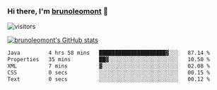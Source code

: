 ### Hi there, I'm [brunoleomont](https://www.linkedin.com/in/brunoleomont/) 👋

![visitors](https://visitor-badge.glitch.me/badge?page_id=page.id)

[![brunoleomont's GitHub stats](https://github-readme-stats.vercel.app/api?username=brunoleomont)](https://github.com/brunoleomont/github-readme-stats)

<!--START_SECTION:waka-->

```txt
Java         4 hrs 58 mins   █████████████████████▓░░░   87.14 %
Properties   35 mins         ██▓░░░░░░░░░░░░░░░░░░░░░░   10.50 %
XML          7 mins          ▓░░░░░░░░░░░░░░░░░░░░░░░░   02.08 %
CSS          0 secs          ░░░░░░░░░░░░░░░░░░░░░░░░░   00.15 %
Text         0 secs          ░░░░░░░░░░░░░░░░░░░░░░░░░   00.12 %
```

<!--END_SECTION:waka-->

<!--
**brunoleomont/brunoleomont** is a ✨ _special_ ✨ repository because its `README.md` (this file) appears on your GitHub profile.

Here are some ideas to get you started:

- 🔭 I’m currently working on ...
- 🌱 I’m currently learning ...
- 👯 I’m looking to collaborate on ...
- 🤔 I’m looking for help with ...
- 💬 Ask me about ...
- 📫 How to reach me: ...
- 😄 Pronouns: ...
- ⚡ Fun fact: ...
-->
